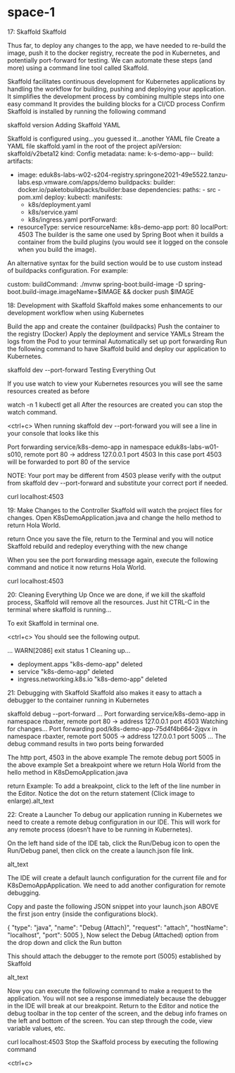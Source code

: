 # space-1

17: Skaffold
Skaffold

Thus far, to deploy any changes to the app, we have needed to re-build the image, push it to the docker registry, recreate the pod in Kubernetes, and potentially port-forward for testing. We can automate these steps (and more) using a command line tool called Skaffold.

Skaffold facilitates continuous development for Kubernetes applications by handling the workflow for building, pushing and deploying your application.
It simplifies the development process by combining multiple steps into one easy command
It provides the building blocks for a CI/CD process
Confirm Skaffold is installed by running the following command

skaffold version
Adding Skaffold YAML

Skaffold is configured using…you guessed it…another YAML file
Create a YAML file skaffold.yaml in the root of the project
apiVersion: skaffold/v2beta12
kind: Config
metadata:
  name: k-s-demo-app--
build:
  artifacts:
  - image: eduk8s-labs-w02-s204-registry.springone2021-49e5522.tanzu-labs.esp.vmware.com/apps/demo
    buildpacks:
      builder: docker.io/paketobuildpacks/builder:base
      dependencies:
        paths:
        - src
        - pom.xml
deploy:
  kubectl:
    manifests:
    - k8s/deployment.yaml
    - k8s/service.yaml
    - k8s/ingress.yaml
portForward:
- resourceType: service
  resourceName: k8s-demo-app 
  port: 80
  localPort: 4503
The builder is the same one used by Spring Boot when it builds a container from the build plugins (you would see it logged on the console when you build the image).

An alternative syntax for the build section would be to use custom instead of buildpacks configuration. For example:

   custom:
      buildCommand: ./mvnw spring-boot:build-image -D spring-boot.build-image.imageName=$IMAGE && docker push $IMAGE
      
  18: Development with Skaffold
Skaffold makes some enhancements to our development workflow when using Kubernetes

Build the app and create the container (buildpacks)
Push the container to the registry (Docker)
Apply the deployment and service YAMLs
Stream the logs from the Pod to your terminal
Automatically set up port forwarding
Run the following command to have Skaffold build and deploy our application to Kubernetes.

skaffold dev --port-forward
Testing Everything Out

If you use watch to view your Kubernetes resources you will see the same resources created as before

watch -n 1 kubectl get all
After the resources are created you can stop the watch command.

<ctrl+c>
When running skaffold dev --port-forward you will see a line in your console that looks like this

Port forwarding service/k8s-demo-app in namespace eduk8s-labs-w01-s010, remote port 80 -> address 127.0.0.1 port 4503
In this case port 4503 will be forwarded to port 80 of the service

NOTE: Your port may be different from 4503 please verify with the output from skaffold dev --port-forward and substitute your correct port if needed.

curl localhost:4503

19: Make Changes to the Controller
Skaffold will watch the project files for changes. Open K8sDemoApplication.java and change the hello method to return Hola World.

return
Once you save the file, return to the Terminal and you will notice Skaffold rebuild and redeploy everything with the new change

When you see the port forwarding message again, execute the following command and notice it now returns Hola World.

curl localhost:4503

20: Cleaning Everything Up
Once we are done, if we kill the skaffold process, Skaffold will remove all the resources. Just hit CTRL-C in the terminal where skaffold is running…

To exit Skaffold in terminal one.

<ctrl+c>
You should see the following output.

...
WARN[2086] exit status 1
Cleaning up...
 - deployment.apps "k8s-demo-app" deleted
 - service "k8s-demo-app" deleted
 - ingress.networking.k8s.io "k8s-demo-app" deleted

21: Debugging with Skaffold
Skaffold also makes it easy to attach a debugger to the container running in Kubernetes

skaffold debug --port-forward 
...
Port forwarding service/k8s-demo-app in namespace rbaxter, remote port 80 -> address 127.0.0.1 port 4503
Watching for changes...
Port forwarding pod/k8s-demo-app-75d4f4b664-2jqvx in namespace rbaxter, remote port 5005 -> address 127.0.0.1 port 5005
...
The debug command results in two ports being forwarded

The http port, 4503 in the above example
The remote debug port 5005 in the above example
Set a breakpoint where we return Hola World from the hello method in K8sDemoApplication.java

return
Example: To add a breakpoint, click to the left of the line number in the Editor. Notice the dot on the return statement (Click image to enlarge).alt_text

22: Create a Launcher
To debug our application running in Kubernetes we need to create a remote debug configuration in our IDE. This will work for any remote process (doesn’t have to be running in Kubernetes).

On the left hand side of the IDE tab, click the Run/Debug icon to open the Run/Debug panel, then click on the create a launch.json file link.

alt_text

The IDE will create a default launch configuration for the current file and for K8sDemoAppApplication. We need to add another configuration for remote debugging.

Copy and paste the following JSON snippet into your launch.json ABOVE the first json entry (inside the configurations block).

{
    "type": "java",
    "name": "Debug (Attach)",
    "request": "attach",
    "hostName": "localhost",
    "port": 5005
},
Now select the Debug (Attached) option from the drop down and click the Run button

This should attach the debugger to the remote port (5005) established by Skaffold

alt_text

Now you can execute the following command to make a request to the application. You will not see a response immediately because the debugger in the IDE will break at our breakpoint. Return to the Editor and notice the debug toolbar in the top center of the screen, and the debug info frames on the left and bottom of the screen. You can step through the code, view variable values, etc.

curl localhost:4503
Stop the Skaffold process by executing the following command

<ctrl+c>

